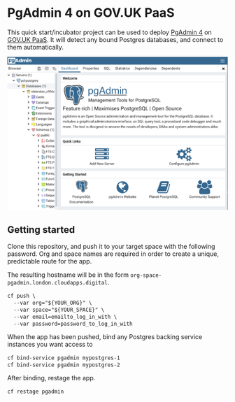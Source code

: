 # PgAdmin 4 on GOV.UK PaaS
This quick start/incubator project can be used to deploy [PgAdmin 4](https://www.pgadmin.org/)
on [GOV.UK PaaS](https://www.cloud.service.gov.uk/). It will detect any bound Postgres databases,
and connect to them automatically.

![screenshot of pgadmin](../pgadmin.png)


## Getting started
Clone this repository, and push it to your target space with the following password.
Org and space names are required in order to create a unique, predictable route
for the app.

The resulting hostname will be in the form `org-space-pgadmin.london.cloudapps.digital`.

```
cf push \
  --var org="${YOUR_ORG}" \
  --var space="${YOUR_SPACE}" \
  --var email=emailto_log_in_with \
  --var password=password_to_log_in_with
```

When the app has been pushed, bind any Postgres backing service instances you want access to

```
cf bind-service pgadmin mypostgres-1
cf bind-service pgadmin mypostgres-2
```

After binding, restage the app.

```
cf restage pgadmin
```

